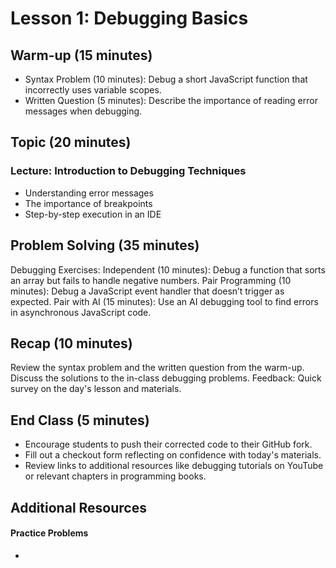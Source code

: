 # Lesson 1: Debugging Basics

## Warm-up (15 minutes)

- Syntax Problem (10 minutes): Debug a short JavaScript function that incorrectly uses variable scopes.
- Written Question (5 minutes): Describe the importance of reading error messages when debugging.

## Topic (20 minutes)

### Lecture: Introduction to Debugging Techniques

- Understanding error messages
- The importance of breakpoints
- Step-by-step execution in an IDE

## Problem Solving (35 minutes)

Debugging Exercises:
Independent (10 minutes): Debug a function that sorts an array but fails to handle negative numbers.
Pair Programming (10 minutes): Debug a JavaScript event handler that doesn’t trigger as expected.
Pair with AI (15 minutes): Use an AI debugging tool to find errors in asynchronous JavaScript code.

## Recap (10 minutes)

Review the syntax problem and the written question from the warm-up.
Discuss the solutions to the in-class debugging problems.
Feedback: Quick survey on the day's lesson and materials.

## End Class (5 minutes)

- Encourage students to push their corrected code to their GitHub fork.
- Fill out a checkout form reflecting on confidence with today's materials.
- Review links to additional resources like debugging tutorials on YouTube or relevant chapters in programming books.

## Additional Resources

#### Practice Problems

-
